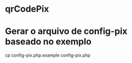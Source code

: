 # qrCodePix

# Gerar o arquivo de config-pix baseado no exemplo
cp config-pix.php.example config-pix.php
